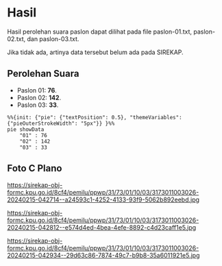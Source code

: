 # Hasil

Hasil perolehan suara paslon dapat dilihat pada file paslon-01.txt, paslon-02.txt, dan paslon-03.txt.

Jika tidak ada, artinya data tersebut belum ada pada SIREKAP.

## Perolehan Suara

 * Paslon 01: **76**.
 * Paslon 02: **142**.
 * Paslon 03: **33**.

```mermaid
%%{init: {"pie": {"textPosition": 0.5}, "themeVariables": {"pieOuterStrokeWidth": "5px"}} }%%
pie showData
    "01" : 76
    "02" : 142
    "03" : 33
```
## Foto C Plano

https://sirekap-obj-formc.kpu.go.id/8cf4/pemilu/ppwp/31/73/01/10/03/3173011003026-20240215-042714--a24593c1-4252-4133-93f9-5062b892eebd.jpg

https://sirekap-obj-formc.kpu.go.id/8cf4/pemilu/ppwp/31/73/01/10/03/3173011003026-20240215-042812--e574d4ed-4bea-4efe-8892-c4d23caff1e5.jpg

https://sirekap-obj-formc.kpu.go.id/8cf4/pemilu/ppwp/31/73/01/10/03/3173011003026-20240215-042934--29d63c86-7874-49c7-b9b8-35a6011921e5.jpg
